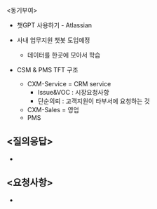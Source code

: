 <동기부여>
- 챗GPT 사용하기 - Atlassian
- 사내 업무지원 챗봇 도입예정
	- 데이터를 한곳에 모아서 학습

- CSM & PMS TFT 구조
	- CXM-Service = CRM service
		- Issue&VOC : 시장요청사항
		- 단순의뢰 : 고객지원이 타부서에 요청하는 것
	- CXM-Sales = 영업
	- PMS

<질의응답>
- 
- 

<요청사항>
- 
- 